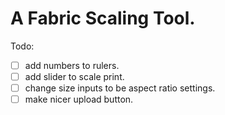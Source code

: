 # A Fabric Scaling Tool.

Todo:
- [ ] add numbers to rulers.
- [ ] add slider to scale print.
- [ ] change size inputs to be aspect ratio settings.
- [ ] make nicer upload button.